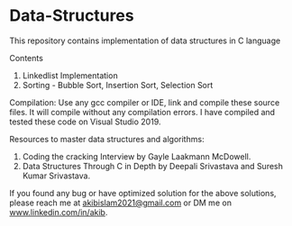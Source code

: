 # Data-Structures
This repository contains implementation of data structures in C language

Contents

1. Linkedlist Implementation
2. Sorting - Bubble Sort, Insertion Sort, Selection Sort


Compilation:
Use any gcc compiler or IDE, link and compile these source files. It will compile without any compilation errors. I have compiled and tested these code on Visual Studio 2019.

Resources to master data structures and algorithms:
1. Coding the cracking Interview by Gayle Laakmann McDowell.
2. Data Structures Through C in Depth by Deepali Srivastava and Suresh Kumar Srivastava.

If you found any bug or have optimized solution for the above solutions, please reach me at akibislam2021@gmail.com or DM me on www.linkedin.com/in/akib.  
